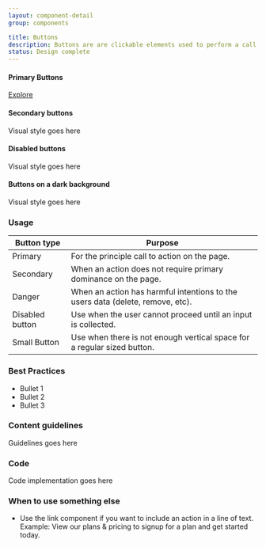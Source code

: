 ```yaml
---
layout: component-detail
group: components

title: Buttons
description: Buttons are are clickable elements used to perform a call to action.
status: Design complete
---
```


#### Primary Buttons
<div class="u-margin-bottom-double"><a href="{{ "/design-principles.html" | prepend: site.baseurl }}" class="c-btn">Explore</a></div>

#### Secondary buttons
Visual style goes here  

#### Disabled buttons
Visual style goes here  

#### Buttons on a dark background
Visual style goes here  

### Usage

| Button type     | Purpose                                                                          |
| --------------- |----------------------------------------------------------------------------------|
| Primary         | For the principle call to action on the page.                                    |
| Secondary       | When an action does not require primary dominance on the page.                   |
| Danger          | When an action has harmful intentions to the users data (delete, remove, etc).   |
| Disabled button | Use when the user cannot proceed until an input is collected.                    |
| Small Button    | Use when there is not enough vertical space for a regular sized button.          |

### Best Practices
* Bullet 1
* Bullet 2
* Bullet 3

### Content guidelines
Guidelines goes here

### Code
Code implementation goes here

### When to use something else
* Use the link component if you want to include an action in a line of text. Example: View our plans & pricing to signup for a plan and get started today.
